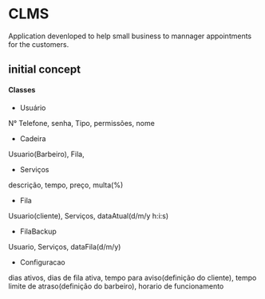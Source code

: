 # CLMS
 Application devenloped to help small business to mannager appointments for the customers.

## initial concept

####   Classes

* Usuário 

N° Telefone, senha, Tipo, permissões, nome
	
* Cadeira

Usuario(Barbeiro), Fila,
	
* Serviços

descrição, tempo, preço, multa(%)
	
* Fila

Usuario(cliente), Serviços, dataAtual(d/m/y h:i:s)
	
* FilaBackup

Usuario, Serviços, dataFila(d/m/y)
	
* Configuracao

dias ativos, dias de fila ativa, tempo para aviso(definição do cliente), tempo limite de atraso(definição do barbeiro), horario de funcionamento
